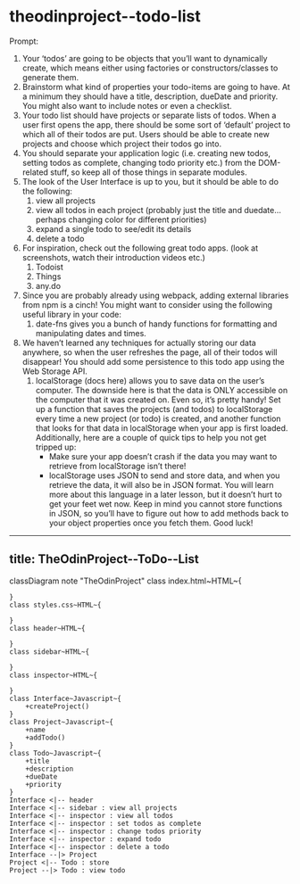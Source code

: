 # theodinproject--todo-list

Prompt:
1. Your ‘todos’ are going to be objects that you’ll want to dynamically create, which means either using factories or constructors/classes to generate them.
2. Brainstorm what kind of properties your todo-items are going to have. At a minimum they should have a title, description, dueDate and priority. You might also want to include notes or even a checklist.
3. Your todo list should have projects or separate lists of todos. When a user first opens the app, there should be some sort of ‘default’ project to which all of their todos are put. Users should be able to create new projects and choose which project their todos go into.
4. You should separate your application logic (i.e. creating new todos, setting todos as complete, changing todo priority etc.) from the DOM-related stuff, so keep all of those things in separate modules.
5. The look of the User Interface is up to you, but it should be able to do the following:
    1. view all projects
    2. view all todos in each project (probably just the title and duedate… perhaps changing color for different priorities)
    3. expand a single todo to see/edit its details
    4. delete a todo
6. For inspiration, check out the following great todo apps. (look at screenshots, watch their introduction videos etc.)
    1. Todoist
    2. Things
    3. any.do
7. Since you are probably already using webpack, adding external libraries from npm is a cinch! You might want to consider using the following useful library in your code:
    1. date-fns gives you a bunch of handy functions for formatting and manipulating dates and times.
8. We haven’t learned any techniques for actually storing our data anywhere, so when the user refreshes the page, all of their todos will disappear! You should add some persistence to this todo app using the Web Storage API.
    1. localStorage (docs here) allows you to save data on the user’s computer. The downside here is that the data is ONLY accessible on the computer that it was created on. Even so, it’s pretty handy! Set up a function that saves the projects (and todos) to localStorage every time a new project (or todo) is created, and another function that looks for that data in localStorage when your app is first loaded. Additionally, here are a couple of quick tips to help you not get tripped up:
        - Make sure your app doesn’t crash if the data you may want to retrieve from localStorage isn’t there!
        - localStorage uses JSON to send and store data, and when you retrieve the data, it will also be in JSON format. You will learn more about this language in a later lesson, but it doesn’t hurt to get your feet wet now. Keep in mind you cannot store functions in JSON, so you’ll have to figure out how to add methods back to your object properties once you fetch them. Good luck!

---
title: TheOdinProject--ToDo--List
---
classDiagram
    note "TheOdinProject"
    class index.html~HTML~{

    }
    class styles.css~HTML~{

    }
    class header~HTML~{

    }
    class sidebar~HTML~{

    }
    class inspector~HTML~{

    }
    class Interface~Javascript~{
        +createProject()
    }
    class Project~Javascript~{
        +name
        +addTodo()
    }
    class Todo~Javascript~{
        +title
        +description
        +dueDate
        +priority
    }
    Interface <|-- header
    Interface <|-- sidebar : view all projects
    Interface <|-- inspector : view all todos
    Interface <|-- inspector : set todos as complete
    Interface <|-- inspector : change todos priority
    Interface <|-- inspector : expand todo
    Interface <|-- inspector : delete a todo
    Interface --|> Project
    Project <|-- Todo : store
    Project --|> Todo : view todo





 

